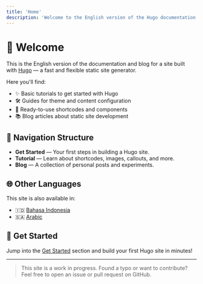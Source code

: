 ```yaml
---
title: 'Home'
description: 'Welcome to the English version of the Hugo documentation.'
---
```


# 👋 Welcome

This is the English version of the documentation and blog for a site built with [Hugo](https://gohugo.io) — a fast and flexible static site generator.

Here you'll find:

- ✨ Basic tutorials to get started with Hugo
- 🛠 Guides for theme and content configuration
- 🧱 Ready-to-use shortcodes and components
- 📚 Blog articles about static site development

## 📂 Navigation Structure

- **Get Started** — Your first steps in building a Hugo site.
- **Tutorial** — Learn about shortcodes, images, callouts, and more.
- **Blog** — A collection of personal posts and experiments.

## 🌐 Other Languages

This site is also available in:

- 🇮🇩 [Bahasa Indonesia](/id/)
- 🇸🇦 [Arabic](/ar/)

## 🚀 Get Started

Jump into the [Get Started](/en/get-started/) section and build your first Hugo site in minutes!

---

> This site is a work in progress. Found a typo or want to contribute? Feel free to open an issue or pull request on GitHub.
